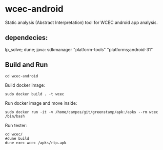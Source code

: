# wcec-android


Static analysis (Abstract Interpretation) tool for WCEC android app analysis.


## dependecies:

lp_solve;
dune;
java:
sdkmanager "platform-tools" "platforms;android-31"



## Build and Run

```
cd wcec-android 
```

Build docker image:

```
sudo docker build . -t wcec
```

Run docker image and move inside:

```
sudo docker run -it -v /home/campos/git/greenstamp/apk:/apks --rm wcec /bin/bash
```

Run tester:

```
cd wcec/
#dune build
dune exec wcec /apks/rtp.apk
```
